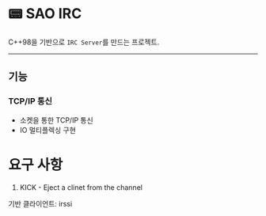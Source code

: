 # 📟 SAO IRC
C++98을 기반으로 `IRC Server`를 만드는 프로젝트.
___
## 기능
### TCP/IP 통신
- 소켓을 통한 TCP/IP 통신
- IO 멀티플렉싱 구현

# 요구 사항
1. KICK - Eject a clinet from the channel

기반 클라이언트: irssi

